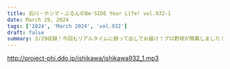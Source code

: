 ```yaml
---
title: 石川・ホンマ・ぶるんのBe-SIDE Your Life! vol.932-1
date: March 29, 2024
tags: ['2024', 'March 2024', 'vol.932']
draft: false
summary: 3/29収録！今回もリアルタイムに録って出しでお届け！プロ野球が開幕しました！！
---
```


http://project-phi.ddo.jp/ishikawa/ishikawa932_1.mp3